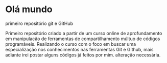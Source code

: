 # Olá mundo
 primeiro repositório git e GitHub

Primeiro repositório criado a partir de um curso online de aprofundamento em manipulacão de ferramentas de compartilhamento múltuo de códigos programáveis. Realizando o curso com o foco em buscar uma especialização nos conhecimentos nas ferramentas Git e Github, mais adiante irei postar alguns códigos já feitos por mim.
alteração necessária.
